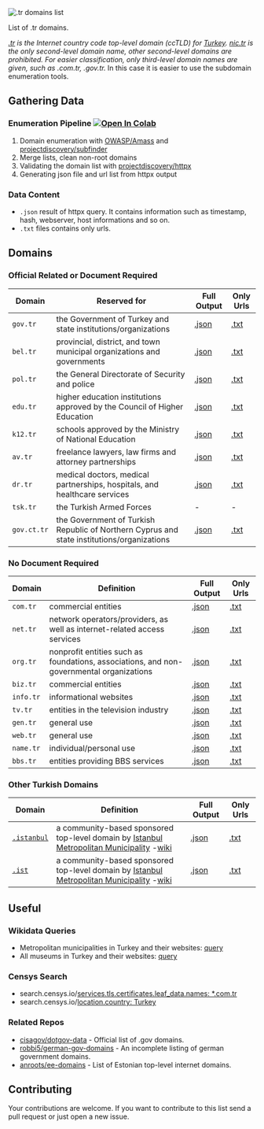 <picture>
  <source media="(prefers-color-scheme: dark)" srcset="https://user-images.githubusercontent.com/16024979/207469449-f9f36114-6e4d-4549-bf18-bd90a0e4efde.png">
  <source media="(prefers-color-scheme: light)" srcset="https://user-images.githubusercontent.com/16024979/207469461-8eb4332a-d530-455f-9832-4bad74acf5b9.png">
  <img alt=".tr domains list" src="https://user-images.githubusercontent.com/16024979/207469461-8eb4332a-d530-455f-9832-4bad74acf5b9.png">
</picture>

List of .tr domains.

_[.tr](https://en.wikipedia.org/wiki/.tr) is the Internet country code top-level domain (ccTLD) for [Turkey](https://www.cia.gov/the-world-factbook/countries/turkey-turkiye/). [nic.tr](https://icannwiki.org/NIC.TR) is the only second-level domain name, other second-level domains are prohibited. For easier classification, only third-level domain names are given, such as .com.tr, .gov.tr._ In this case it is easier to use the subdomain enumeration tools.

## Gathering Data

### Enumeration Pipeline [![Open In Colab](https://colab.research.google.com/assets/colab-badge.svg)](https://colab.research.google.com/github/agmmnn/tr-domains/blob/master/tr-domains-pipeline.ipynb)

1. Domain enumeration with [OWASP/Amass](https://github.com/OWASP/Amass) and [projectdiscovery/subfinder](https://github.com/projectdiscovery/subfinder)
1. Merge lists, clean non-root domains
1. Validating the domain list with [projectdiscovery/httpx](https://github.com/projectdiscovery/httpx)
1. Generating json file and url list from httpx output

### Data Content

- `.json` result of httpx query. It contains information such as timestamp, hash, webserver, host informations and so on.
- `.txt` files contains only urls.

## Domains

### Official Related or Document Required

| Domain      | Reserved for                                                                               | Full Output                       | Only Urls                       |
| ----------- | ------------------------------------------------------------------------------------------ | --------------------------------- | ------------------------------- |
| `gov.tr`    | the Government of Turkey and state institutions/organizations                              | [.json](/data_docreq/gov.tr.json) | [.txt](/data_docreq/gov.tr.txt) |
| `bel.tr`    | provincial, district, and town municipal organizations and governments                     | [.json](/data_docreq/bel.tr.json) | [.txt](/data_docreq/bel.tr.txt) |
| `pol.tr`    | the General Directorate of Security and police                                             | [.json](/data_docreq/pol.tr.json) | [.txt](/data_docreq/pol.tr.txt) |
| `edu.tr`    | higher education institutions approved by the Council of Higher Education                  | [.json](/data_docreq/edu.tr.json) | [.txt](/data_docreq/edu.tr.txt) |
| `k12.tr`    | schools approved by the Ministry of National Education                                     | [.json](/data_docreq/k12.tr.json) | [.txt](/data_docreq/k12.tr.txt) |
| `av.tr`     | freelance lawyers, law firms and attorney partnerships                                     | [.json](/data_docreq/av.tr.json)  | [.txt](/data_docreq/av.tr.txt)  |
| `dr.tr`     | medical doctors, medical partnerships, hospitals, and healthcare services                  | [.json](/data_docreq/dr.tr.json)  | [.txt](/data_docreq/dr.tr.txt)  |
| `tsk.tr`    | the Turkish Armed Forces                                                                   | -                                 | -                               |
| `gov.ct.tr` | the Government of Turkish Republic of Northern Cyprus and state institutions/organizations | [.json](/data_docreq/gov.tr.json) | [.txt](/data_docreq/gov.tr.txt) |

### No Document Required

| Domain    | Definition                                                                               | Full Output                       | Only Urls                       |
| --------- | ---------------------------------------------------------------------------------------- | --------------------------------- | ------------------------------- |
| `com.tr`  | commercial entities                                                                      | [.json](/data_nodoc/com.tr.json)  | [.txt](/data_nodoc/com.tr.txt)  |
| `net.tr`  | network operators/providers, as well as internet-related access services                 | [.json](/data_nodoc/net.tr.json)  | [.txt](/data_nodoc/net.tr.txt)  |
| `org.tr`  | nonprofit entities such as foundations, associations, and non-governmental organizations | [.json](/data_nodoc/org.tr.json)  | [.txt](/data_nodoc/org.tr.txt)  |
| `biz.tr`  | commercial entities                                                                      | [.json](/data_nodoc/biz.tr.json)  | [.txt](/data_nodoc/biz.tr.txt)  |
| `info.tr` | informational websites                                                                   | [.json](/data_nodoc/info.tr.json) | [.txt](/data_nodoc/info.tr.txt) |
| `tv.tr`   | entities in the television industry                                                      | [.json](/data_nodoc/tv.tr.json)   | [.txt](/data_nodoc/tv.tr.txt)   |
| `gen.tr`  | general use                                                                              | [.json](/data_nodoc/gen.tr.json)  | [.txt](/data_nodoc/gen.tr.txt)  |
| `web.tr`  | general use                                                                              | [.json](/data_nodoc/web.tr.json)  | [.txt](/data_nodoc/web.tr.txt)  |
| `name.tr` | individual/personal use                                                                  | [.json](/data_nodoc/name.tr.json) | [.txt](/data_nodoc/name.tr.txt) |
| `bbs.tr`  | entities providing BBS services                                                          | [.json](/data_nodoc/bbs.tr.json)  | [.txt](/data_nodoc/bbs.tr.txt)  |

### Other Turkish Domains

| Domain                                         | Definition                                                                                                                                                         | Full Output                        | Only Urls                        |
| ---------------------------------------------- | ------------------------------------------------------------------------------------------------------------------------------------------------------------------ | ---------------------------------- | -------------------------------- |
| [`.istanbul`](https://icannwiki.org/.istanbul) | a community-based sponsored top-level domain by [Istanbul Metropolitan Municipality](https://www.ibb.istanbul/en) -[wiki](https://en.wikipedia.org/wiki/.istanbul) | [.json](/data_other/istanbul.json) | [.txt](/data_other/istanbul.txt) |
| [`.ist`](https://icannwiki.org/.ist)           | a community-based sponsored top-level domain by [Istanbul Metropolitan Municipality](https://www.ibb.istanbul/en) -[wiki](https://en.wikipedia.org/wiki/.istanbul) | [.json](/data_other/ist.json)      | [.txt](/data_other/ist.txt)      |

## Useful

### Wikidata Queries

- Metropolitan municipalities in Turkey and their websites: [query](https://query.wikidata.org/#SELECT%20%3Fitem%20%3FitemLabel%20%3Fwebsite%0AWHERE%20%0A%7B%0A%20%20%3Fitem%20wdt%3AP31%2Fwdt%3AP279%2a%20wd%3AQ2716259.%0A%20%20OPTIONAL%7B%3Fitem%20wdt%3AP856%20%20%3Fwebsite%20.%7D%0A%20%20SERVICE%20wikibase%3Alabel%20%7B%20bd%3AserviceParam%20wikibase%3Alanguage%20%22%5BAUTO_LANGUAGE%5D%2Ctr%22.%20%7D%0A%7D%0AORDER%20BY%20%3Fitem)
- All museums in Turkey and their websites: [query](https://query.wikidata.org/#%23t%C3%BCrkiyedeki%28Q43%29%20m%C3%BCzeler%28Q33506%29%0ASELECT%20DISTINCT%20%3Fitem%20%3Fname%20%3Fweb%20%3Fcoord%20%3Flat%20%3Flon%0AWHERE%0A%7B%0A%20hint%3AQuery%20hint%3Aoptimizer%20%22None%22%20.%0A%20%3Fitem%20wdt%3AP131%2a%20wd%3AQ43%20.%0A%20%3Fitem%20wdt%3AP31%2Fwdt%3AP279%2a%20wd%3AQ33506%20.%0A%20%3Fitem%20wdt%3AP625%20%3Fcoord%20.%0A%20%3Fitem%20p%3AP625%20%3Fcoordinate%20.%0A%20%3Fcoordinate%20psv%3AP625%20%3Fcoordinate_node%20.%0A%20%3Fcoordinate_node%20wikibase%3AgeoLatitude%20%3Flat%20.%0A%20%3Fcoordinate_node%20wikibase%3AgeoLongitude%20%3Flon%20.%0A%20OPTIONAL%7B%3Fitem%20wdt%3AP856%20%20%3Fweb%20.%7D%0A%20SERVICE%20wikibase%3Alabel%20%7B%0A%20bd%3AserviceParam%20wikibase%3Alanguage%20%22tr%22%20.%0A%20%3Fitem%20rdfs%3Alabel%20%3Fname%0A%20%7D%0A%7D%0AORDER%20BY%20ASC%20%28%3Fname%29)

### Censys Search

- search.censys.io/[services.tls.certificates.leaf_data.names: \*.com.tr](https://search.censys.io/search?resource=hosts&sort=RELEVANCE&per_page=25&virtual_hosts=EXCLUDE&q=services.tls.certificates.leaf_data.names%3A+*.com.tr)
- search.censys.io/[location.country: Turkey](https://search.censys.io/search?resource=hosts&sort=RELEVANCE&per_page=25&virtual_hosts=EXCLUDE&q=location.country%3A+Turkey)

### Related Repos

- [cisagov/dotgov-data](https://github.com/cisagov/dotgov-data) - Official list of .gov domains.
- [robbi5/german-gov-domains](https://github.com/robbi5/german-gov-domains) - An incomplete listing of german government domains.
- [anroots/ee-domains](https://github.com/anroots/ee-domains) - List of Estonian top-level internet domains.

## Contributing

Your contributions are welcome. If you want to contribute to this list send a pull request or just open a new issue.
